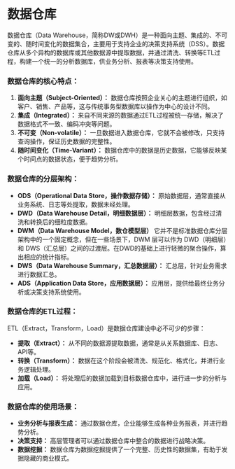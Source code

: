 # 数据仓库

数据仓库（Data Warehouse，简称DW或DWH）是一种面向主题、集成的、不可变的、随时间变化的数据集合，主要用于支持企业的决策支持系统（DSS）。数据仓库从多个异构的数据库或其他数据源中提取数据，并通过清洗、转换等ETL过程，构建一个统一的分析数据库，供业务分析、报表等决策支持使用。

### 数据仓库的核心特点：
1. **面向主题（Subject-Oriented）：** 数据仓库按照企业关心的主题进行组织，如客户、销售、产品等，这与传统事务型数据库以操作为中心的设计不同。
2. **集成（Integrated）：** 来自不同来源的数据通过ETL过程被统一存储，解决了数据格式不一致、编码冲突等问题。
3. **不可变（Non-volatile）：** 一旦数据进入数据仓库，它就不会被修改，只支持查询操作，保证历史数据的完整性。
4. **随时间变化（Time-Variant）：** 数据仓库中的数据是历史数据，它能够反映某个时间点的数据状态，便于趋势分析。

### 数据仓库的分层架构：
- **ODS（Operational Data Store，操作数据存储）：** 原始数据层，通常直接从业务系统、日志等处提取，数据未经处理。
- **DWD（Data Warehouse Detail，明细数据层）：** 明细层数据，包含经过清洗和转换后的细粒度数据。
- **DWM（Data Warehouse Model，数仓模型层）** 它并不是标准数据仓库分层架构中的一个固定概念，但在一些场景下，DWM 层可以作为 DWD（明细层）和 DWS（汇总层）之间的过渡层。在DWD的基础上进行轻微的聚合操作，算出相应的统计指标。
- **DWS（Data Warehouse Summary，汇总数据层）：** 汇总层，针对业务需求进行数据汇总。
- **ADS（Application Data Store，应用数据层）：** 应用层，提供给最终业务分析或决策支持系统使用。

### 数据仓库的ETL过程：
ETL（Extract，Transform，Load）是数据仓库建设中必不可少的步骤：
- **提取（Extract）：** 从不同的数据源提取数据，通常是从关系数据库、日志、API等。
- **转换（Transform）：** 数据在这个阶段会被清洗、规范化、格式化，并进行业务逻辑处理。
- **加载（Load）：** 将处理后的数据加载到目标数据仓库中，进行进一步的分析与应用。

### 数据仓库的使用场景：
- **业务分析与报表生成：** 通过数据仓库，企业能够生成各种业务报表，并进行趋势分析。
- **决策支持：** 高层管理者可以通过数据仓库中整合的数据进行战略决策。
- **数据挖掘：** 数据仓库为数据挖掘提供了一个完整、历史性的数据集，有助于发掘隐藏的商业模式。


